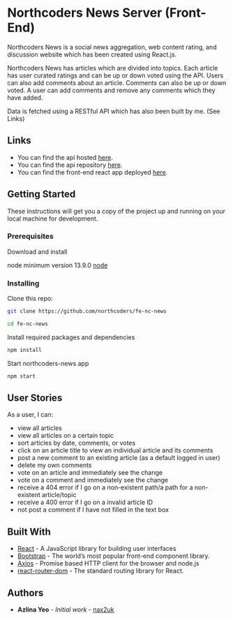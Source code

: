 # Northcoders News Server (Front-End)

Northcoders News is a social news aggregation, web content rating, and discussion website which has been created using React.js.

Northcoders News has articles which are divided into topics. 
Each article has user curated ratings and can be up or down voted using the API. 
Users can also add comments about an article. 
Comments can also be up or down voted. 
A user can add comments and remove any comments which they have added.

Data is fetched using a RESTful API which has also been built by me. (See Links)


## Links
* You can find the api hosted [here](https://nc--news-server.herokuapp.com/api).
* You can find the api repository [here](https://github.com/nax2uk/be-nc-news.git).
* You can find the front-end react app deployed [here](https://northcoders-news-website.netlify.app/).

## Getting Started

These instructions will get you a copy of the project up and running on your local machine for development.

### Prerequisites

Download and install 

 node minimum version 13.9.0 [node](https://nodejs.org/en/download/)


### Installing

Clone this repo:

```bash
git clone https://github.com/northcoders/fe-nc-news

cd fe-nc-news

```

Install required packages and dependencies
```bash
npm install
```

Start northcoders-news app
```bash
npm start
```

## User Stories

As a user, I can:

* view all articles
* view all articles on a certain topic
* sort articles by date, comments, or votes
* click on an article title to view an individual article and its comments
* post a new comment to an existing article (as a default logged in user)
* delete my own comments
* vote on an article and immediately see the change
* vote on a comment and immediately see the change
* receive a 404 error if I go on a non-existent path/a path for a non-existent article/topic
* receive a 400 error if I go on a invalid article ID
* not post a comment if I have not filled in the text box

## Built With

* [React](https://reactjs.org/) - A JavaScript library for building user interfaces
* [Bootstrap](https://getbootstrap.com/) - The world’s most popular front-end component library.
* [Axios](https://www.npmjs.com/package/axios) - Promise based HTTP client for the browser and node.js
* [react-router-dom](https://www.npmjs.com/package/react-router-dom) - The standard routing library for React.


## Authors

* **Azlina Yeo** - *Initial work* - [nax2uk](https://github.com/nax2uk)

